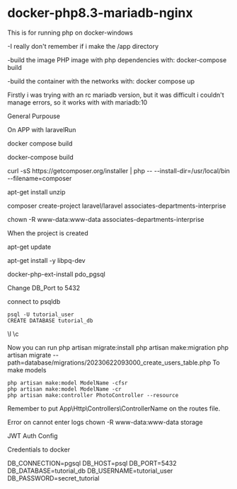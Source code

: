 # docker-php8.3-mariadb-nginx
<p>This is for running php on docker-windows</p>
<p>-I really don't remember if i make the /app directory</p>
<p>-build the image PHP image with php dependencies with: docker-compose build</p>
<p>-build the container with the networks with: docker compose up</p>

<p>
Firstly i was trying with an rc mariadb version, but it was difficult i couldn't manage errors, so it works with with mariadb:10
</p>

<p>General Purpouse</p>
<p>On APP with laravelRun</p>
<p>docker compose build</p>
<p>docker-compose build</p>

<p>curl -sS https://getcomposer.org/installer | php -- --install-dir=/usr/local/bin --filename=composer</p>
<p>apt-get install unzip</p>
<p>composer create-project laravel/laravel associates-departments-interprise</p>
<p>chown -R www-data:www-data associates-departments-interprise</p>

<p>When the project is created</p>
	<p>apt-get update</p>
	<p>apt-get install -y libpq-dev</p>
	<p>docker-php-ext-install pdo_pgsql</p>

<p>Change DB_Port to 5432
<p>connect to psqldb</p>

	psql -U tutorial_user
	CREATE DATABASE tutorial_db
\l \c

Now you can run
	php artisan migrate:install
	php artisan make:migration
	php artisan migrate --path=database/migrations/20230622093000_create_users_table.php
To make models

	php artisan make:model ModelName -cfsr
	php artisan make:model ModelName -cr
	php artisan make:controller PhotoController --resource
Remember to put App\Http\Controllers\ControllerName on the routes file.

Error on cannot enter logs
	chown -R www-data:www-data storage

JWT Auth Config


Credentials to docker

DB_CONNECTION=pgsql
DB_HOST=psql
DB_PORT=5432
DB_DATABASE=tutorial_db
DB_USERNAME=tutorial_user
DB_PASSWORD=secret_tutorial